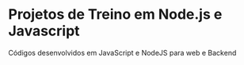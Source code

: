 # Projetos de Treino em Node.js e Javascript

Códigos desenvolvidos em JavaScript e NodeJS para web e Backend
